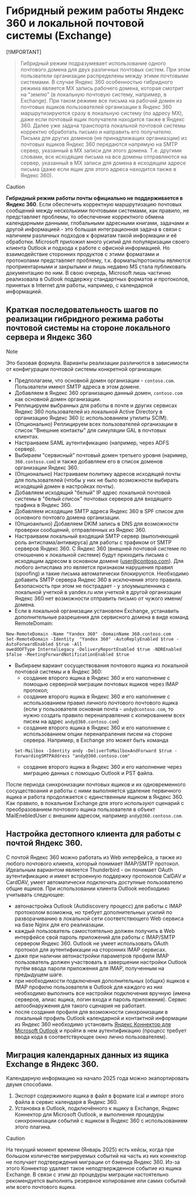 # Гибридный режим работы Яндекс 360 и локальной почтовой системы (Exchange)
[!IMPORTANT]
> Гибридный режим подразумевает использование одного почтового домена для двух различных почтовых систем. При этом пользватели организации распределены между этими почтовыми системами. В случае Яндекс 360 особенностью гибридного режима является MX запись рабочего домена, которая смотрит на "землю" (в локальную почтовую систему, например, в Exchange). 
> При таком режиме все письма на рабочий домен из почтовых ящиков пользователей организации в Яндекс 360 маршрутизируются сразу в локальную систему (по адресу MX), даже если почтовый ящик получателя находится также в Яндекс 360. Далее уже задача транспорта локальной почтовой системы корректно обработать письмо и направить его получателю.
> Письма для других доменов (не принадлижащих органиазции) из почтовых ящиков Яндекс 360 передаются напрямую на SMTP сервер, указанный в MX записи для этого домена. 
> Т.е. другими словами, все исходящие письма на все домены отправляются на сервер, указанный в MX записи для домена в исходящем адресе письма (даже если ящик для этого адреса находится также в Яндекс 360).
 
> [!CAUTION]
> **Гибридный режим работы почты официально не поддерживается в Яндекс 360**.
> Если обеспечить корректную маршрутизацию почтовых сообщений между несколькими почтовыми системами, как правило, не представляет проблемы, то обеспечение корректного обмена календарными данными, глобальными адресными книгами, задачами и другой информацией - это большая интеграционная задача в связи с наличием различных подходов к форматам такой информации и её обработки.
> Microsoft приложил много усилий для популяризации своего клиента Outlook и подхода к работе с офисной информацией. Но взаимодействие сторонних продуктов с этими форматами и протоколами представляет проблему, т.к. форматы/протоколы являются проприентарными и закрытыми и лишь недавно MS стала публиковать документацию по ним. В свою очередь, Microsoft лишь частично реализовала в Outlook поддержку стандартных форматов и протоколов, принятых в Internet для работы, например, с календарной информацией.
## Краткая последовательность шагов по реализации гибридного режима работы почтовой системы на стороне локального сервера и Яндекс 360
> [!NOTE]
> Это базовая формула. Варианты реализации различются в зависимости от конфигурации почтовой системы конкретной организации.
- Предполагаем, что основной домен организации - `contoso.com`. Пользватели имеют SMTP адреса в этом домене.
- Добавляем в Яндекс 360 организацию данный домен, `contoso.com` как основной домен организации.
- Реплицируем выбранных для работы в почте и других сервисах Яндекс 360 пользователей из локальной Active Directory в организацию Яндекс 360 (с использованием утилиты SCIM).
- (Опционально) Реплицируем всех пользователей организации в список "Внешние контакты" для симуляции GAL в почтовых клиентах.
- Настраиваем SAML аутентификацию (например, через ADFS сервер). 
- Выбираем "сервисный" почтовый домен третьего уровня (наример, `360.contoso.com`) и также добавляем его в список доменов организации Яндекс 360.
- (Опционально) Настраиваем политику адресов исходящей почты для пользователей (чтобы у них не было возможности выбирать исходящий домен в настройках почты).
- Добавляем исходящий "белый" IP адрес локальной почтовой системы в "белый список" почтовых серверов для входящего трафика в Яндекс 360.
- Добавляем исходящие SMTP адреса Яндекс 360 в SPF список для основного почтовго домена организации.
- (Опциоанльно) Добавляем DKIM запись в DNS для возможности проверки сообщений, отправленных из Яндекс 360.
- Настраиваем локальный входящий SMTP сервер (выполняющий роль антиспама/антивируса) для работы с трафиком от SMTP серверов Яндекс 360. С Яндекс 360 (внешней почтовой системе по отношению к локальной системе) будут приходить письма с исходящим адресом в основном домене (user@contoso.com). Для любого антиспама это является признаком нарушения правил (spoofing) и такие письма автоматически блокируются. Необходимо добавить SMTP сервера Яндекс 360 в исключения этого правила. Безопасность при этом не пострадает - у злоумышленника с локальной учеткой в yandex.ru или учеткой в другой организации Яндекс 360 нет возможности отправить письмо от чужого имени/домена.
- Если в локальной организации установлен Exchange, устанавить дополнительные разрешения для сервисного домена в виде команд RemoteDomain:
```
New-RemoteDomain -Name "Yandex 360" -DomainName 360.contoso.com
Set-RemoteDomain -Identity  "Yandex 360" -AutoReplyEnabled $true -AutoForwardEnabled $true -All
owedOOFType InternalLegacy -DeliveryReportEnabled $true -NDREnabled $false -MeetingForwardNotificationEnabled $true
```
- Выбираем вариант сосуществования почтового ящика из локальной почтовой системы и в Яндекс 360:
    - создание второго ящика в Яндекс 360 и его наполнение с помощью серверной миграции почтовых ящиков через IMAP протокол;
    - создание второго ящика в Яндекс 360 и его наполнение с использованием правил личного почтового почтового ящика (если у пользователя основная почта - `andy@contoso.com`, то нужно создать правило  перенаправления с копированием всех писем на адрес `andy@360.contoso.com`)
    - создание второго ящика в Яндекс 360 и его наполнение с использованием опции перенапраления писем на стороне сервера. Например, в Exchange это может быть команда
    ```
    Set-Mailbox -Identity andy -DeliverToMailboxAndForward $true -ForwardingSMTPAddress "andy@360.contoso.com"
    ```
    -  создание второго ящика в Яндекс 360 и его наполнение через миграцию данных с помощью Outlook и PST файла.

После периода синхронизации почтовых ящиков и их одновременного сосуществоания и работы с ними выполняется удаление первичного ящика и работа продолжается с единственным ящиком в Яндекс 360. Как правило, в локальном Exchange для этого используют сценарий с преобразованием почтового ящика пользователя в объект MailEnebledUser с внешним адресом, например `andy@360.contoso.com`.
## Настройка дестопного клиента для работы с почтой Яндекс 360.
С почтой Яндекс 360 можно работать из Web интерфейса, а также из любого почтового клиента, который понимает IMAP/SMTP протокол.
Идеальным вариантом является Thunderbird - он понимает OAuth аутентификацию и имеет встроенную поддержку протоколов CalDAV и CardDAV, умеет автоматически подключать доступные пользователю общие ящиков.
При использовании клиента Outlook необходимо учитывать следующее:
- автонастройка Outlook (Autidiscovery процесс) для работы с IMAP протоколом возможна, но требует дополнительных усилий по разворачиванию в локальной сети соответствющего Web сервиса на базе Nginx для его реалиазации. 
- каждый пользователь самостоятельно должен получить в Web интерфейсе свой пароль приложений для работы с IMAP/SMTP сервером Яндекс 360. Outlook не умеет использовать OAuth протокол для аутентификации на сторонних IMAP сервисах.
- даже при наличии автонастройки параметров профиля IMAP пользователь должен участвовать в завершении настройки Outlook путём ввода пароля приложения для IMAP, полученным на предыдущем шаге.
- при необходимости подключения дополнительных (общих) ящиков к IMAP профилю пользователя в Outlook для каждого из них необходимо выполнить все настройки подключения вручную (имена серверов, алиас ящика, логин входа и пароль приложения). Сервис автообнаружения для такого сценария не работает.
- после создания профиля для возможности синхронизации в локальный профиль Outlook календарной и контактной информации из Яндекс 360 необходимо установить [Яндекс Коннектор для Microsoft Outlook](https://yandex.ru/support/yandex-360/business/calendar/ru/plug-in) и пройти в нем аутентификацию (процесс требует ввода кода в соответствующее окно лично пользователем).
## Миграция календарных данных из ящика Exchange в Яндекс 360.
Календарную информацию на начало 2025 года можно экапортировать двумя способами.
1. Экспорт содержимого ящика в файл в формате ical и импорт этого файла в сервис календаря в Яндекс 360.
2. Установка в Outlook, подключённого к ящику в Exchange, Яндекс Коннектор для Microsoft Outlook, и выполнения процедуры синхроннизации событий с ящиком в Яндекс 360 с использованием этого плагина. 
> [!CAUTION]
> На текущий момент времени (Январь 2025) есть кейсы, когда при большом количестве мигрируемых событий на часть из них коннектор не получает подтверждения миграции от бэкенда Яндекс 360. Из-за этого Коннектор удаляет такое неподтвержденное событие из ящика Exchange. В связи с этим до процедуры миграции настоятельно рекомендуется выполнять резервное копирование или самих событий или всего почтового ящика.